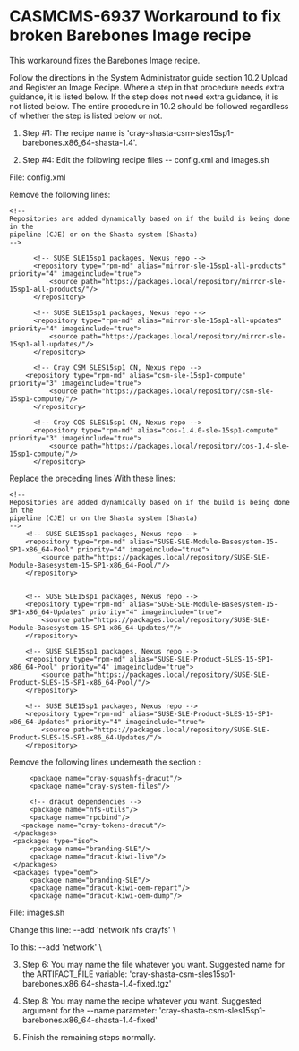 # CASMCMS-6937 Workaround to fix broken Barebones Image recipe

This workaround fixes the Barebones Image recipe.

Follow the directions in the System Administrator guide section 10.2 Upload and Register an Image Recipe.
Where a step in that procedure needs extra guidance, it is listed below. If the step does not need extra
guidance, it is not listed below. The entire procedure in 10.2 should be followed regardless of whether
the step is listed below or not.

1. Step #1: The recipe name is 'cray-shasta-csm-sles15sp1-barebones.x86_64-shasta-1.4'.

2. Step #4: Edit the following recipe files -- config.xml and images.sh

File: config.xml

Remove the following lines:

    <!--
    Repositories are added dynamically based on if the build is being done in the
    pipeline (CJE) or on the Shasta system (Shasta)
    -->

	      <!-- SUSE SLE15sp1 packages, Nexus repo -->
	      <repository type="rpm-md" alias="mirror-sle-15sp1-all-products" priority="4" imageinclude="true">
	          <source path="https://packages.local/repository/mirror-sle-15sp1-all-products/"/>
	      </repository>

	      <!-- SUSE SLE15sp1 packages, Nexus repo -->
	      <repository type="rpm-md" alias="mirror-sle-15sp1-all-updates" priority="4" imageinclude="true">
	          <source path="https://packages.local/repository/mirror-sle-15sp1-all-updates/"/>
	      </repository>

	      <!-- Cray CSM SLES15sp1 CN, Nexus repo -->
        <repository type="rpm-md" alias="csm-sle-15sp1-compute" priority="3" imageinclude="true">
	          <source path="https://packages.local/repository/csm-sle-15sp1-compute/"/>
	      </repository>

	      <!-- Cray COS SLES15sp1 CN, Nexus repo -->
	      <repository type="rpm-md" alias="cos-1.4.0-sle-15sp1-compute" priority="3" imageinclude="true">
	          <source path="https://packages.local/repository/cos-1.4-sle-15sp1-compute/"/>
	      </repository>

Replace the preceding lines With these lines:

    <!--
    Repositories are added dynamically based on if the build is being done in the
    pipeline (CJE) or on the Shasta system (Shasta)
    -->
        <!-- SUSE SLE15sp1 packages, Nexus repo -->
        <repository type="rpm-md" alias="SUSE-SLE-Module-Basesystem-15-SP1-x86_64-Pool" priority="4" imageinclude="true">
            <source path="https://packages.local/repository/SUSE-SLE-Module-Basesystem-15-SP1-x86_64-Pool/"/>
        </repository>


        <!-- SUSE SLE15sp1 packages, Nexus repo -->
        <repository type="rpm-md" alias="SUSE-SLE-Module-Basesystem-15-SP1-x86_64-Updates" priority="4" imageinclude="true">
            <source path="https://packages.local/repository/SUSE-SLE-Module-Basesystem-15-SP1-x86_64-Updates/"/>
        </repository>

        <!-- SUSE SLE15sp1 packages, Nexus repo -->
        <repository type="rpm-md" alias="SUSE-SLE-Product-SLES-15-SP1-x86_64-Pool" priority="4" imageinclude="true">
            <source path="https://packages.local/repository/SUSE-SLE-Product-SLES-15-SP1-x86_64-Pool/"/>
        </repository>

        <!-- SUSE SLE15sp1 packages, Nexus repo -->
        <repository type="rpm-md" alias="SUSE-SLE-Product-SLES-15-SP1-x86_64-Updates" priority="4" imageinclude="true">
            <source path="https://packages.local/repository/SUSE-SLE-Product-SLES-15-SP1-x86_64-Updates/"/>
        </repository>

Remove the following lines underneath the section    <packages type="image">:

         <package name="cray-squashfs-dracut"/>
         <package name="cray-system-files"/>

         <!-- dracut dependencies -->
         <package name="nfs-utils"/>
         <package name="rpcbind"/>
       <package name="cray-tokens-dracut"/>
     </packages>
     <packages type="iso">
         <package name="branding-SLE"/>
         <package name="dracut-kiwi-live"/>
     </packages>
     <packages type="oem">
         <package name="branding-SLE"/>
         <package name="dracut-kiwi-oem-repart"/>
         <package name="dracut-kiwi-oem-dump"/>

File: images.sh

Change this line:
 --add 'network nfs crayfs' \

To this:
 --add 'network' \


3. Step 6: You may name the file whatever you want. Suggested name for the ARTIFACT_FILE variable: 'cray-shasta-csm-sles15sp1-barebones.x86_64-shasta-1.4-fixed.tgz'

4. Step 8: You may name the recipe whatever you want. Suggested argument for the --name parameter: 'cray-shasta-csm-sles15sp1-barebones.x86_64-shasta-1.4-fixed'

5. Finish the remaining steps normally.